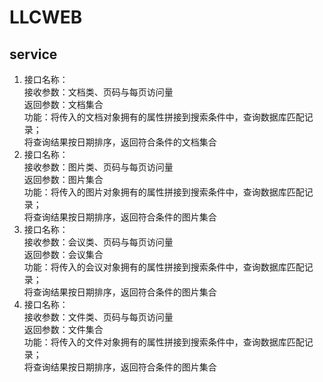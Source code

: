 # LLCWEB
## service 
1. 接口名称： <br>
   接收参数：文档类、页码与每页访问量 <br>
   返回参数：文档集合 <br>
   功能：将传入的文档对象拥有的属性拼接到搜索条件中，查询数据库匹配记录；<br>
         将查询结果按日期排序，返回符合条件的文档集合 <br>
2. 接口名称： <br>
   接收参数：图片类、页码与每页访问量 <br>
   返回参数：图片集合 <br>
   功能：将传入的图片对象拥有的属性拼接到搜索条件中，查询数据库匹配记录；<br>
         将查询结果按日期排序，返回符合条件的图片集合
3. 接口名称： <br>
   接收参数：会议类、页码与每页访问量 <br>
   返回参数：会议集合 <br>
   功能：将传入的会议对象拥有的属性拼接到搜索条件中，查询数据库匹配记录；<br>
         将查询结果按日期排序，返回符合条件的图片集合
4. 接口名称：<br>
   接收参数：文件类、页码与每页访问量 <br>
   返回参数：文件集合 <br>
   功能：将传入的文件对象拥有的属性拼接到搜索条件中，查询数据库匹配记录；<br>
         将查询结果按日期排序，返回符合条件的图片集合
		 
		 
		 